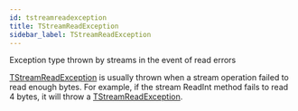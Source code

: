 ```yaml
---
id: tstreamreadexception
title: TStreamReadException
sidebar_label: TStreamReadException
---
```


Exception type thrown by streams in the event of read errors



[TStreamReadException](../../../brl/brl.stream/tstreamreadexception) is usually thrown when a stream operation failed to read enough
bytes. For example, if the stream ReadInt method fails to read 4 bytes, it will throw
a [TStreamReadException](../../../brl/brl.stream/tstreamreadexception).


